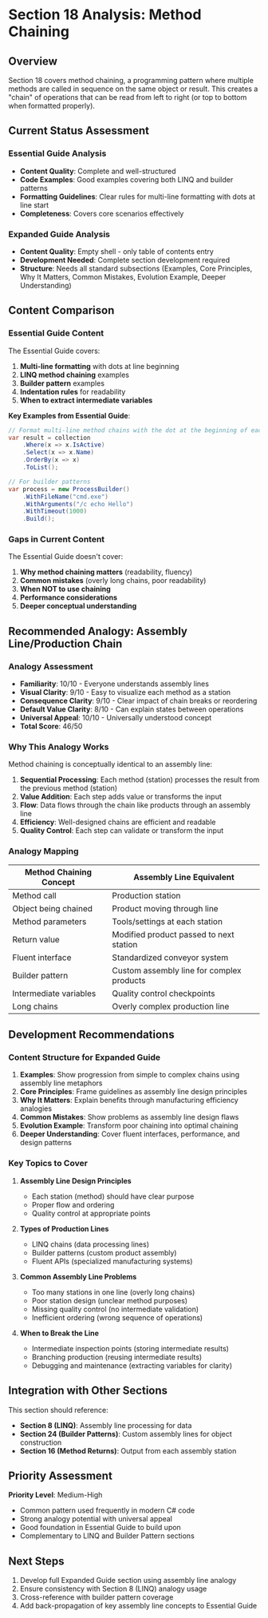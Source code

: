 # Section 18 Analysis: Method Chaining

## Overview

Section 18 covers method chaining, a programming pattern where multiple methods are called in sequence on the same object or result. This creates a "chain" of operations that can be read from left to right (or top to bottom when formatted properly).

## Current Status Assessment

### Essential Guide Analysis
- **Content Quality**: Complete and well-structured
- **Code Examples**: Good examples covering both LINQ and builder patterns
- **Formatting Guidelines**: Clear rules for multi-line formatting with dots at line start
- **Completeness**: Covers core scenarios effectively

### Expanded Guide Analysis
- **Content Quality**: Empty shell - only table of contents entry
- **Development Needed**: Complete section development required
- **Structure**: Needs all standard subsections (Examples, Core Principles, Why It Matters, Common Mistakes, Evolution Example, Deeper Understanding)

## Content Comparison

### Essential Guide Content
The Essential Guide covers:
1. **Multi-line formatting** with dots at line beginning
2. **LINQ method chaining** examples
3. **Builder pattern** examples
4. **Indentation rules** for readability
5. **When to extract intermediate variables**

**Key Examples from Essential Guide**:
```csharp
// Format multi-line method chains with the dot at the beginning of each new line
var result = collection
    .Where(x => x.IsActive)
    .Select(x => x.Name)
    .OrderBy(x => x)
    .ToList();

// For builder patterns
var process = new ProcessBuilder()
    .WithFileName("cmd.exe")
    .WithArguments("/c echo Hello")
    .WithTimeout(1000)
    .Build();
```

### Gaps in Current Content

The Essential Guide doesn't cover:
1. **Why method chaining matters** (readability, fluency)
2. **Common mistakes** (overly long chains, poor readability)
3. **When NOT to use chaining**
4. **Performance considerations**
5. **Deeper conceptual understanding**

## Recommended Analogy: Assembly Line/Production Chain

### Analogy Assessment
- **Familiarity**: 10/10 - Everyone understands assembly lines
- **Visual Clarity**: 9/10 - Easy to visualize each method as a station
- **Consequence Clarity**: 9/10 - Clear impact of chain breaks or reordering
- **Default Value Clarity**: 8/10 - Can explain states between operations
- **Universal Appeal**: 10/10 - Universally understood concept
- **Total Score**: 46/50

### Why This Analogy Works

Method chaining is conceptually identical to an assembly line:

1. **Sequential Processing**: Each method (station) processes the result from the previous method (station)
2. **Value Addition**: Each step adds value or transforms the input
3. **Flow**: Data flows through the chain like products through an assembly line
4. **Efficiency**: Well-designed chains are efficient and readable
5. **Quality Control**: Each step can validate or transform the input

### Analogy Mapping

| Method Chaining Concept | Assembly Line Equivalent |
|------------------------|-------------------------|
| Method call | Production station |
| Object being chained | Product moving through line |
| Method parameters | Tools/settings at each station |
| Return value | Modified product passed to next station |
| Fluent interface | Standardized conveyor system |
| Builder pattern | Custom assembly line for complex products |
| Intermediate variables | Quality control checkpoints |
| Long chains | Overly complex production line |

## Development Recommendations

### Content Structure for Expanded Guide

1. **Examples**: Show progression from simple to complex chains using assembly line metaphors
2. **Core Principles**: Frame guidelines as assembly line design principles
3. **Why It Matters**: Explain benefits through manufacturing efficiency analogies
4. **Common Mistakes**: Show problems as assembly line design flaws
5. **Evolution Example**: Transform poor chaining into optimal chaining
6. **Deeper Understanding**: Cover fluent interfaces, performance, and design patterns

### Key Topics to Cover

1. **Assembly Line Design Principles**
   - Each station (method) should have clear purpose
   - Proper flow and ordering
   - Quality control at appropriate points

2. **Types of Production Lines**
   - LINQ chains (data processing lines)
   - Builder patterns (custom product assembly)
   - Fluent APIs (specialized manufacturing systems)

3. **Common Assembly Line Problems**
   - Too many stations in one line (overly long chains)
   - Poor station design (unclear method purposes)
   - Missing quality control (no intermediate validation)
   - Inefficient ordering (wrong sequence of operations)

4. **When to Break the Line**
   - Intermediate inspection points (storing intermediate results)
   - Branching production (reusing intermediate results)
   - Debugging and maintenance (extracting variables for clarity)

## Integration with Other Sections

This section should reference:
- **Section 8 (LINQ)**: Assembly line processing for data
- **Section 24 (Builder Patterns)**: Custom assembly lines for object construction
- **Section 16 (Method Returns)**: Output from each assembly station

## Priority Assessment

**Priority Level**: Medium-High
- Common pattern used frequently in modern C# code
- Strong analogy potential with universal appeal
- Good foundation in Essential Guide to build upon
- Complementary to LINQ and Builder Pattern sections

## Next Steps

1. Develop full Expanded Guide section using assembly line analogy
2. Ensure consistency with Section 8 (LINQ) analogy usage
3. Cross-reference with builder pattern coverage
4. Add back-propagation of key assembly line concepts to Essential Guide